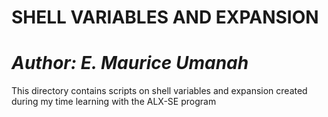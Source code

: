 # **SHELL VARIABLES AND EXPANSION**
# ***Author: E. Maurice Umanah***
This directory contains scripts on shell variables and expansion created during my time learning with the ALX-SE program
